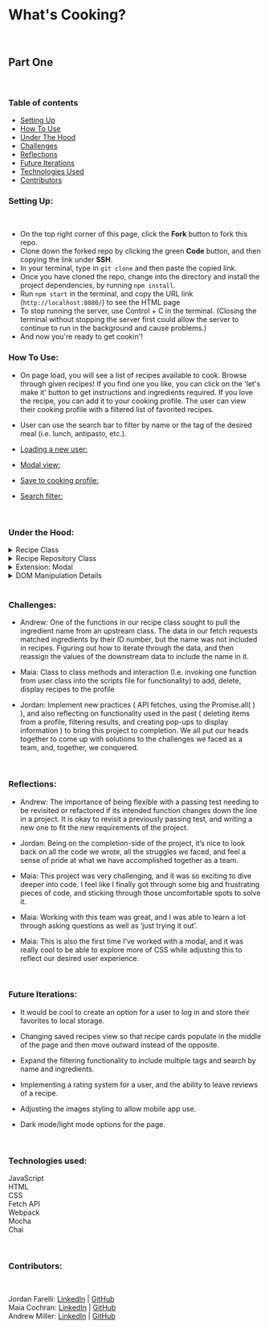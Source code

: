 # What's Cooking?
​
## Part One
​
### Table of contents
* [Setting Up](#setup)
* [How To Use](#how)
* [Under The Hood](#under) 
* [Challenges](#challenges)
* [Reflections](#reflections)
* [Future Iterations](#future)
* [Technologies Used](#tech)
* [Contributors](#contributors)
​
### Setting Up: 
​
* On the top right corner of this page, click the **Fork** button to fork this repo.
* Clone down the forked repo by clicking the green **Code** button, and then copying the link under **SSH**.
* In your terminal, type in `git clone` and then paste the copied link.
* Once you have cloned the repo, change into the directory and install the project dependencies, by running `npm install`.
* Run `npm start` in the terminal, and copy the URL link (`http://localhost:8080/`) to see the HTML page 
* To stop running the server, use Control + C in the terminal. (Closing the terminal without stopping the server first could allow the server to continue to run in the background and cause problems.)
* And now you're ready to get cookin'!

### How To Use: <a name="how"></a>

* On page load, you will see a list of recipes available to cook.  Browse through given recipes!  If you find one you like, you can click on the 'let's make it' button to get instructions and ingredients required.  If you love the recipe, you can add it to your cooking profile.  The user can view their cooking profile with a filtered list of favorited recipes.
* User can use the search bar to filter by name or the tag of the desired meal (i.e. lunch, antipasto, etc.).

* [Loading a new user:](https://user-images.githubusercontent.com/30582452/179619930-3c479c95-a2af-4d84-be80-cbd454f6f624.mov)

* [Modal view: ](https://user-images.githubusercontent.com/30582452/179620151-903274d2-a20f-45d4-b9ec-f187daabf880.mov)

* [Save to cooking profile:](https://user-images.githubusercontent.com/30582452/179620437-4ee17e5a-8b3a-48d1-8b33-b2ddff2d0810.mov)

* [Search filter:](https://user-images.githubusercontent.com/30582452/179620358-d0359f47-3a5c-4d0b-83be-a2b2d333d836.mov)

<br>

### Under the Hood: <a name="under"></a> <br>

<details>
<summary>Recipe Class</summary>

* Takes in an ID number, an image recipe, the ingredients list, a list of instructions, name, associated tags, and references against a master list of ingredients.

* `getIngredientsWithNames()` is a function that looks against a master list of ingredients, compares the recipe items to that master list, and then updates the recipe object to include names that were excluded in our data pull from the fetch request.

* `getCostOfIngredients()` is a function that takes each individual ingredient, and sums the total cost for reference by the user.

</details>

<details>
<summary>Recipe Repository Class</summary>

* This class takes in all of the recipes from the fetch request.

* `filterRecipeByTag()` and `filterRecipesName()` takes in a user's input, iterates through the repository, and filters a list of matching conditions.

</details>

<details>
<summary>Extension: Modal</summary>

* The modal was a cool extension that brought an interactive box over the main web page.  This posed challenges from install to project completion.

* The modal has the recipe's cost, ingredients, and instructions in it.  Iterator methods were used to run through the recipe's nested data to provide a readable view to the user.

</details>

<details>
<summary>DOM Manipulation Details</summary>

* `searchDisplayedRecipe()` is a function that looks for matching cases > 0 to eventually return recipes with matching identifiers.

* `displayAllRecipesOnPage()` does exactly what is named!  It iterates through every recipe in the recipe repository, and then adds a recipe "card" to the page.

* `saveRecipeToRecipesToCook` looks at the event target id of the button clicked.  In `displayAllRecipesOnPage()`, we assigned the html ID of each recipe card to be the recipe ID.  When iterating through all recipes on page, if the target ID matched, it would push the recipe to the User's `recipesToCook` array. This array is then iterated through downstream when the user interacts with their cooking profile.

</details><br>

### Challenges: <a name="challenges"></a> <br>

* Andrew: One of the functions in our recipe class sought to pull the ingredient name from an upstream class.  The data in our fetch requests matched ingredients by their ID number, but the name was not included in recipes.  Figuring out how to iterate through the data, and then reassign the values of the downstream data to include the name in it.

* Maia: Class to class methods and interaction (I.e. invoking one function from user class into the scripts file for functionality) to add, delete, display recipes to the profile

* Jordan: Implement new practices ( API fetches, using the Promise.all( ) ), and also reflecting on functionality used in the past ( deleting items from a profile, filtering results, and creating pop-ups to display information ) to bring this project to completion. We all put our heads together to come up with solutions to the challenges we faced as a team, and, together, we conquered.

<br>

### Reflections: <a name="reflections"></a> <br>

* Andrew: The importance of being flexible with a passing test needing to be revisited or refactored if its intended function changes down the line in a project.  It is okay to revisit a previously passing test, and writing a new one to fit the new requirements of the project.

* Jordan: Being on the completion-side of the project, it’s nice to look back on all the code we wrote, all the struggles we faced, and feel a sense of pride at what we have accomplished together as a team.

* Maia: This project was very challenging, and it was so exciting to dive deeper into code. I feel like I finally got through some big and frustrating pieces of code, and sticking through those uncomfortable spots to solve it.

* Maia: Working with this team was great, and I was able to learn a lot through asking questions as well as ‘just trying it out’.

* Maia: This is also the first time I’ve worked with a modal, and it was really cool to be able to explore more of CSS while adjusting this to reflect our desired user experience.

<br>

### Future Iterations: <a name="future"></a> <br>

* It would be cool to create an option for a user to log in and store their favorites to local storage.

* Changing saved recipes view so that recipe cards populate in the middle of the page and then move outward instead of the opposite.

* Expand the filtering functionality to include multiple tags and search by name and ingredients.

* Implementing a rating system for a user, and the ability to leave reviews of a recipe.

* Adjusting the images styling to allow mobile app use.

* Dark mode/light mode options for the page.

<br>

### Technologies used:<br><a name="tech"></a>
JavaScript<br>
HTML<br>
CSS<br>
Fetch API<br>
Webpack<br>
Mocha<br>
Chai<br>

<br>

### Contributors: <a name="contributors"></a> <br>

<br> 

Jordan Farelli: [LinkedIn](https://www.linkedin.com/in/jordan-farelli/) | [GitHub](https://github.com/jfarelli/)<br>
Maia Cochran: [LinkedIn](https://www.linkedin.com/in/maiaecochran/) | [GitHub](https://github.com/Maia-Cochran)<br>
Andrew Miller: [LinkedIn](https://www.linkedin.com/in/andrew-miller-0393b448/) | [GitHub](https://github.com/andrewmiller45)
